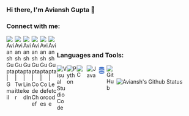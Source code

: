 ### Hi there, I'm Aviansh Gupta 👋

### Connect with me:

[<img align="left" alt="Aviansh Gupta | Gmail" width="22px" src="https://cdn.jsdelivr.net/npm/simple-icons@3.3.0/icons/gmail.svg" />][gmail]
[<img align="left" alt="Aviansh Gupta | Twitter" width="22px" src="https://cdn.jsdelivr.net/npm/simple-icons@3.3.0/icons/twitter.svg" />][twitter]
[<img align="left" alt="Aviansh Gupta | LinkedIn" width="22px" src="https://cdn.jsdelivr.net/npm/simple-icons@3.3.0/icons/linkedin.svg" />][linkedin]
[<img align="left" alt="Aviansh Gupta | CodeChef" width="22px" src="https://cdn.jsdelivr.net/npm/simple-icons@3.3.0/icons/codechef.svg" />][codechef]
[<img align="left" alt="Aviansh Gupta | Codeforces" width="22px" src="https://cdn.jsdelivr.net/npm/simple-icons@3.3.0/icons/codeforces.svg" />][codeforces]
[<img align="left" alt="Aviansh Gupta | Leetcode" width="22px" src="https://cdn.jsdelivr.net/npm/simple-icons@3.3.0/icons/leetcode.svg" />][leetcode]

<br />

### Languages and Tools:

<img align="left" alt="Visual Studio Code" width="26px" src="https://cdn.jsdelivr.net/npm/simple-icons@3.3.0/icons/visualstudiocode.svg" />
<img align="left" alt="Python" width="26px" src="https://cdn.jsdelivr.net/npm/simple-icons@3.3.0/icons/python.svg" />
<img align="left" alt="C" width="26px" src="https://cdn.jsdelivr.net/npm/simple-icons@3.3.0/icons/c.svg" />
<img align="left" alt="Java" width="26px" src="https://cdn.jsdelivr.net/npm/simple-icons@3.3.0/icons/java.svg" />
<img align="left" alt="SQL" width="26px" src="https://raw.githubusercontent.com/github/explore/80688e429a7d4ef2fca1e82350fe8e3517d3494d/topics/sql/sql.png" />
<img align="left" alt="GitHub" width="26px" src="https://cdn.jsdelivr.net/npm/simple-icons@3.3.0/icons/github.svg" />

<br />
<br />

<img align="left" alt="Aviansh's Github Status" src="https://github-readme-stats.vercel.app/api?username=avianshgupta&show_icons=true&hide_border=true" />

[twitter]: https://twitter.com/GuptaAviansh
[linkedin]: https://www.linkedin.com/in/aviansh-gupta-aab48b1a5/
[codechef]: https://www.codechef.com/users/guptaaviansh
[codeforces]: https://codeforces.com/profile/guptaaviansh
[leetcode]: https://leetcode.com/guptaaviansh/
[gmail]: mailto:guptaaviansh01@gmail.com

